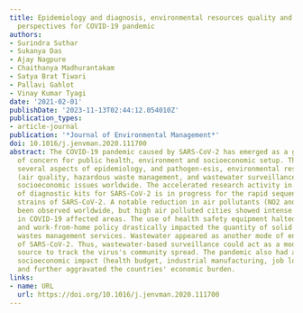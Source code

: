 ```yaml
---
title: Epidemiology and diagnosis, environmental resources quality and socio-economic
  perspectives for COVID-19 pandemic
authors:
- Surindra Suthar
- Sukanya Das
- Ajay Nagpure
- Chaithanya Madhurantakam
- Satya Brat Tiwari
- Pallavi Gahlot
- Vinay Kumar Tyagi
date: '2021-02-01'
publishDate: '2023-11-13T02:44:12.054010Z'
publication_types:
- article-journal
publication: '*Journal of Environmental Management*'
doi: 10.1016/j.jenvman.2020.111700
abstract: The COVID-19 pandemic caused by SARS-CoV-2 has emerged as a global issue
  of concern for public health, environment and socioeconomic setup. This review addresses
  several aspects of epidemiology, and pathogen-esis, environmental resource quality
  (air quality, hazardous waste management, and wastewater surveillance issues), and
  socioeconomic issues worldwide. The accelerated research activity in the development
  of diagnostic kits for SARS-CoV-2 is in progress for the rapid sequencing of various
  strains of SARS-CoV-2. A notable reduction in air pollutants (NO2 and PM2.5) has
  been observed worldwide, but high air polluted cities showed intense mortalities
  in COVID-19 affected areas. The use of health safety equipment halted transportation,
  and work-from-home policy drastically impacted the quantity of solid and hazardous
  wastes management services. Wastewater appeared as another mode of enteric transmission
  of SARS-CoV-2. Thus, wastewater-based surveillance could act as a mode of the data
  source to track the virus's community spread. The pandemic also had a substantial
  socioeconomic impact (health budget, industrial manufacturing, job loss, and unemployment)
  and further aggravated the countries' economic burden.
links:
- name: URL
  url: https://doi.org/10.1016/j.jenvman.2020.111700
---
```

